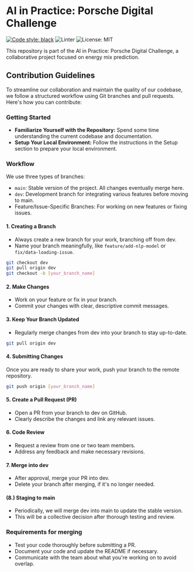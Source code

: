 # AI in Practice: Porsche Digital Challenge

[![Code style: black](https://img.shields.io/badge/code%20style-black-000000.svg)](https://github.com/psf/black)
![Linter](https://img.shields.io/badge/linter-ruff-blue)
![License: MIT](https://img.shields.io/github/license/konstantinjdobler/nlp-research-template?color=green)

This repository is part of the AI in Practice: Porsche Digital Challenge, a collaborative project focused on energy mix prediction.

## Contribution Guidelines

To streamline our collaboration and maintain the quality of our codebase, we follow a structured workflow using Git branches and pull requests. Here's how you can contribute:

### Getting Started

- **Familiarize Yourself with the Repository:** Spend some time understanding the current codebase and documentation.
- **Setup Your Local Environment:** Follow the instructions in the Setup section to prepare your local environment.

### Workflow

We use three types of branches:

- `main`: Stable version of the project. All changes eventually merge here.
- `dev`: Development branch for integrating various features before moving to main.
- Feature/Issue-Specific Branches: For working on new features or fixing issues.

#### 1. Creating a Branch

- Always create a new branch for your work, branching off from dev.
- Name your branch meaningfully, like `feature/add-nlp-model` or `fix/data-loading-issue`.

```bash
git checkout dev
git pull origin dev
git checkout -b [your_branch_name]
```

#### 2. Make Changes

- Work on your feature or fix in your branch.
- Commit your changes with clear, descriptive commit messages.

#### 3. Keep Your Branch Updated

- Regularly merge changes from dev into your branch to stay up-to-date.

```bash
git pull origin dev
```

#### 4. Submitting Changes

Once you are ready to share your work, push your branch to the remote repository.

```bash
git push origin [your_branch_name]
```

#### 5. Create a Pull Request (PR)

- Open a PR from your branch to dev on GitHub.
- Clearly describe the changes and link any relevant issues.

#### 6. Code Review

- Request a review from one or two team members.
- Address any feedback and make necessary revisions.

#### 7. Merge into dev

- After approval, merge your PR into dev.
- Delete your branch after merging, if it's no longer needed.

#### (8.) Staging to main

- Periodically, we will merge dev into main to update the stable version.
- This will be a collective decision after thorough testing and review.

### Requirements for merging

- Test your code thoroughly before submitting a PR.
- Document your code and update the README if necessary.
- Communicate with the team about what you're working on to avoid overlap.

